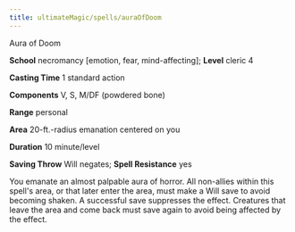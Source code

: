 ```yaml
---
title: ultimateMagic/spells/auraOfDoom
---
```

Aura of Doom

**School** necromancy [emotion, fear, mind-affecting]; **Level** cleric 4

**Casting Time** 1 standard action

**Components** V, S, M/DF (powdered bone)

**Range** personal

**Area** 20-ft.-radius emanation centered on you

**Duration** 10 minute/level

**Saving Throw** Will negates; **Spell Resistance** yes

You emanate an almost palpable aura of horror. All non-allies within this spell's area, or that later enter the area, must make a Will save to avoid becoming shaken. A successful save suppresses the effect. Creatures that leave the area and come back must save again to avoid being affected by the effect.

